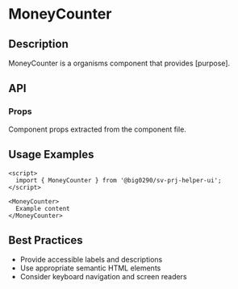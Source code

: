 # MoneyCounter

## Description

MoneyCounter is a organisms component that provides [purpose].

## API

### Props

Component props extracted from the component file.

## Usage Examples

```svelte
<script>
  import { MoneyCounter } from '@big0290/sv-prj-helper-ui';
</script>

<MoneyCounter>
  Example content
</MoneyCounter>
```

## Best Practices

- Provide accessible labels and descriptions
- Use appropriate semantic HTML elements
- Consider keyboard navigation and screen readers
